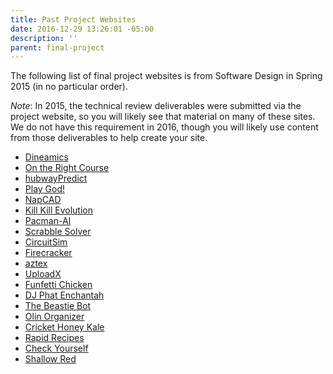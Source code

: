 ```yaml
---
title: Past Project Websites
date: 2016-12-29 13:26:01 -05:00
description: ''
parent: final-project
---
```


The following list of final project websites is from Software Design in Spring
2015 (in no particular order).

_Note_: In 2015, the technical review deliverables were submitted via the
project website, so you will likely see that material on many of these sites.
We do not have this requirement in 2016, though you will likely use content
from those deliverables to help create your site.

* [Dineamics](https://sites.google.com/site/dineamicsapp/)
* [On the Right Course](http://aditisjoshi.github.io/On-The-Right-Course/)
* [hubwayPredict](https://hubwaypredict.wordpress.com/)
* [Play God!](http://greenlightrj.github.io/playgod/)
* [NapCAD](http://ctada.github.io/napCAD)
* [Kill Kill Evolution](http://conwaysbattleroyale.github.io/BattleRoyale/)
* [Pacman-AI](http://pdemetci.github.io/PacManAI/)
* [Scrabble Solver](http://shrutiyer.github.io/ScrabbleAIs/)
* [CircuitSim](http://brennamanning.github.io/SoftDesFinalProject/)
* [Firecracker](http://joeylmaalouf.github.io/firecracker/)
* [aztex](https://sites.google.com/site/aztexeditor/)
* [UploadX](http://daniel6.github.io/softdes2015finalproject/)
* [Funfetti Chicken](http://buttegab.github.io/Funfetti-Chicken/)
* [DJ Phat Enchantah](https://sites.google.com/site/phatenchantah/)
* [The Beastie Bot](https://sites.google.com/site/projectbeastiebot/)
* [Olin Organizer](https://sites.google.com/site/softdeso2/home)
* [Cricket Honey Kale](https://sites.google.com/site/crickethoneykale/)
* [Rapid Recipes](http://aconsilvio.github.io/recipe_program/)
* [Check Yourself](http://internetprivacy.wix.com/checkyourself)
* [Shallow Red](http://rdiverdi.github.io/shallowRed)

